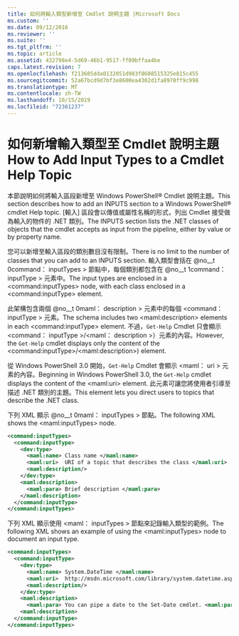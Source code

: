 ```yaml
---
title: 如何將輸入類型新增至 Cmdlet 說明主題 |Microsoft Docs
ms.custom: ''
ms.date: 09/12/2016
ms.reviewer: ''
ms.suite: ''
ms.tgt_pltfrm: ''
ms.topic: article
ms.assetid: 432798e4-5d69-46b1-9517-ff09bffaa4be
caps.latest.revision: 7
ms.openlocfilehash: f213605dda0132051d983f8608515325e815c455
ms.sourcegitcommit: 52a67bcd9d7bf3e8600ea4302d1fa8970ff9c998
ms.translationtype: MT
ms.contentlocale: zh-TW
ms.lasthandoff: 10/15/2019
ms.locfileid: "72361237"
---
```

# <a name="how-to-add-input-types-to-a-cmdlet-help-topic"></a><span data-ttu-id="13c03-102">如何新增輸入類型至 Cmdlet 說明主題</span><span class="sxs-lookup"><span data-stu-id="13c03-102">How to Add Input Types to a Cmdlet Help Topic</span></span>

<span data-ttu-id="13c03-103">本節說明如何將輸入區段新增至 Windows PowerShell® Cmdlet 說明主題。</span><span class="sxs-lookup"><span data-stu-id="13c03-103">This section describes how to add an INPUTS section to a Windows PowerShell® cmdlet Help topic.</span></span> <span data-ttu-id="13c03-104">[輸入] 區段會以傳值或屬性名稱的形式，列出 Cmdlet 接受做為輸入的物件的 .NET 類別。</span><span class="sxs-lookup"><span data-stu-id="13c03-104">The INPUTS section lists the .NET classes of objects that the cmdlet accepts as input from the pipeline, either by value or by property name.</span></span>

<span data-ttu-id="13c03-105">您可以新增至輸入區段的類別數目沒有限制。</span><span class="sxs-lookup"><span data-stu-id="13c03-105">There is no limit to the number of classes that you can add to an INPUTS section.</span></span> <span data-ttu-id="13c03-106">輸入類型會括在 @no__t 0command： inputTypes > 節點中，每個類別都包含在 @no__t 1command： inputType > 元素中。</span><span class="sxs-lookup"><span data-stu-id="13c03-106">The input types are enclosed in a \<command:inputTypes> node, with each class enclosed in a  \<command:inputType> element.</span></span>

<span data-ttu-id="13c03-107">此架構包含兩個 @no__t 0maml： description > 元素中的每個 \<command： inputType > 元素。</span><span class="sxs-lookup"><span data-stu-id="13c03-107">The schema includes two \<maml:description> elements in each \<command:inputType> element.</span></span> <span data-ttu-id="13c03-108">不過，`Get-Help` Cmdlet 只會顯示 \<command： inputType >/\<maml： description >）元素的內容。</span><span class="sxs-lookup"><span data-stu-id="13c03-108">However, the `Get-Help` cmdlet displays only the content of the \<command:inputType>/\<maml:description>) element.</span></span>

<span data-ttu-id="13c03-109">從 Windows PowerShell 3.0 開始，`Get-Help` Cmdlet 會顯示 \<maml： uri > 元素的內容。</span><span class="sxs-lookup"><span data-stu-id="13c03-109">Beginning in Windows PowerShell 3.0, the `Get-Help` cmdlet displays the content of the \<maml:uri> element.</span></span> <span data-ttu-id="13c03-110">此元素可讓您將使用者引導至描述 .NET 類別的主題。</span><span class="sxs-lookup"><span data-stu-id="13c03-110">This element lets you direct users to topics that describe the .NET class.</span></span>

<span data-ttu-id="13c03-111">下列 XML 顯示 @no__t 0maml： inputTypes > 節點。</span><span class="sxs-lookup"><span data-stu-id="13c03-111">The following XML shows the \<maml:inputTypes> node.</span></span>

```xml
<command:inputTypes>
  <command:inputType>
    <dev:type>
      <maml:name> Class name </maml:name>
      <maml:uri>  URI of a topic that describes the class </maml:uri>
      <maml:description/>
    </dev:type>
    <maml:description>
      <maml:para> Brief description </maml:para>
    </maml:description>
  </command:inputType>
</command:inputTypes>
```

<span data-ttu-id="13c03-112">下列 XML 顯示使用 \<maml： inputTypes > 節點來記錄輸入類型的範例。</span><span class="sxs-lookup"><span data-stu-id="13c03-112">The following XML shows an example of using the \<maml:inputTypes> node to document an input type.</span></span>

```xml
<command:inputTypes>
  <command:inputType>
    <dev:type>
      <maml:name> System.DateTime </maml:name>
      <maml:uri>  http://msdn.microsoft.com/library/system.datetime.aspx </maml:uri>
      <maml:description/>
    </dev:type>
    <maml:description>
      <maml:para> You can pipe a date to the Set-Date cmdlet. <maml:para>
    <maml:description>
  </command:inputType>
</command:inputTypes>
```